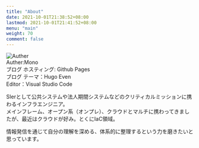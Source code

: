 ```yaml
---
title: "About"
date: 2021-10-01T21:38:52+08:00
lastmod: 2021-10-01T21:41:52+08:00
menu: "main"
weight: 70
comment: false
---
```


![Auther](../img/mono.png)  
Auther:Mono  
ブログ ホスティング: Github Pages  
ブログ テーマ：Hugo Even  
Editor：Visual Studio Code  

SIerとして公共システムや法人期間システムなどのクリティカルミッションに携わるインフラエンジニア。  
メインフレーム、オープン系（オンプレ）、クラウドとマルチに携わってきましたが、最近はクラウドが好み。とくにIaC領域。

情報発信を通じて自分の理解を深める、体系的に整理するという力を磨きたいと思っています。

